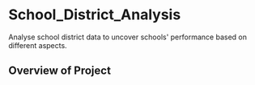 # School_District_Analysis
Analyse school district data to uncover schools' performance based on different aspects.
## Overview of Project

